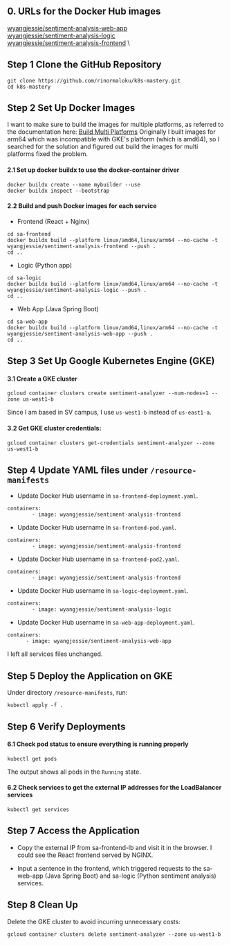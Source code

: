 ## 0. URLs for the Docker Hub images
[wyangjessie/sentiment-analysis-web-app](https://hub.docker.com/repository/docker/wyangjessie/sentiment-analysis-web-app/general) \
[wyangjessie/sentiment-analysis-logic](https://hub.docker.com/repository/docker/wyangjessie/sentiment-analysis-logic/general) \
[wyangjessie/sentiment-analysis-frontend](https://hub.docker.com/repository/docker/wyangjessie/sentiment-analysis-frontend/general) \


## Step 1 Clone the GitHub Repository
```
git clone https://github.com/rinormaloku/k8s-mastery.git
cd k8s-mastery
```


## Step 2 Set Up Docker Images
I want to make sure to build the images for multiple platforms, as referred to the documentation here: [Build Multi Platforms](https://docs.docker.com/build/building/multi-platform/)
Originally I built images for arm64 which was incompatible with GKE's platform (which is amd64), so I searched for the solution and figured out build the images for multi platforms fixed the problem.

#### 2.1 Set up docker buildx to use the docker-container driver
```
docker buildx create --name mybuilder --use
docker buildx inspect --bootstrap
```

#### 2.2 Build and push Docker images for each service
- Frontend (React + Nginx)
```
cd sa-frontend
docker buildx build --platform linux/amd64,linux/arm64 --no-cache -t wyangjessie/sentiment-analysis-frontend --push .
cd ..
```

- Logic (Python app)
```
cd sa-logic
docker buildx build --platform linux/amd64,linux/arm64 --no-cache -t wyangjessie/sentiment-analysis-logic --push .
cd ..
```

- Web App (Java Spring Boot)
```
cd sa-web-app
docker buildx build --platform linux/amd64,linux/arm64 --no-cache -t wyangjessie/sentiment-analysis-web-app --push .
cd ..
```


## Step 3 Set Up Google Kubernetes Engine (GKE)
#### 3.1 Create a GKE cluster
```
gcloud container clusters create sentiment-analyzer --num-nodes=1 --zone us-west1-b
```

Since I am based in SV campus, I use `us-west1-b` instead of `us-east1-a`.

#### 3.2 Get GKE cluster credentials:
```
gcloud container clusters get-credentials sentiment-analyzer --zone us-west1-b
```

## Step 4 Update YAML files under `/resource-manifests`
- Update Docker Hub username in `sa-frontend-deployment.yaml`.
```
containers:
        - image: wyangjessie/sentiment-analysis-frontend
```

- Update Docker Hub username in `sa-frontend-pod.yaml`.
```
containers:
        - image: wyangjessie/sentiment-analysis-frontend
```

- Update Docker Hub username in `sa-frontend-pod2.yaml`.
```
containers:
        - image: wyangjessie/sentiment-analysis-frontend
```

- Update Docker Hub username in `sa-logic-deployment.yaml`.
```
containers:
        - image: wyangjessie/sentiment-analysis-logic
```

- Update Docker Hub username in `sa-web-app-deployment.yaml`.
```
containers:
      - image: wyangjessie/sentiment-analysis-web-app
```

I left all services files unchanged.

## Step 5 Deploy the Application on GKE
Under directory `/resource-manifests`, run: 
```
kubectl apply -f .
```

##  Step 6 Verify Deployments
#### 6.1 Check pod status to ensure everything is running properly
```
kubectl get pods
```
The output shows all pods in the `Running` state.

#### 6.2 Check services to get the external IP addresses for the LoadBalancer services
```
kubectl get services
```


## Step 7 Access the Application
- Copy the external IP from sa-frontend-lb and visit it in the browser. I could see the React frontend served by NGINX.

- Input a sentence in the frontend, which triggered requests to the sa-web-app (Java Spring Boot) and sa-logic (Python sentiment analysis) services.


## Step 8 Clean Up
Delete the GKE cluster to avoid incurring unnecessary costs:
```
gcloud container clusters delete sentiment-analyzer --zone us-west1-b
```